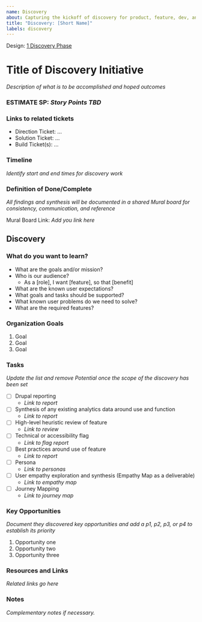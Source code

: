 ```yaml
---
name: Discovery
about: Capturing the kickoff of discovery for product, feature, dev, and design work.
title: "Discovery: [Short Name]"
labels: discovery
---
```


Design: [1 Discovery Phase](https://lion.box.com/s/r4vh9g37fps4iafbw41cinahthug8ugf)

# Title of Discovery Initiative
*Description of what is to be accomplished and hoped outcomes*

### ESTIMATE SP: *Story Points TBD*

### Links to related tickets
- Direction Ticket: ...
- Solution Ticket: ...
- Build Ticket(s): ...

### Timeline
*Identify start and end times for discovery work*

### Definition of Done/Complete
*All findings and synthesis will be documented in a shared Mural board for consistency, communication, and reference*

Mural Board Link: *Add you link here*

## Discovery
### What do you want to learn?
- What are the goals and/or mission?
- Who is our audience?
	- As a [role], I want [feature], so that [benefit]
- What are the known user expectations?
- What goals and tasks should be supported?
- What known user problems do we need to solve?
- What are the required features?

### Organization Goals
1. Goal
2. Goal
3. Goal

### Tasks
*Update the list and remove Potential once the scope of the discovery has been set*
- [ ]  Drupal reporting
	- *Link to report*
- [ ]  Synthesis of any existing analytics data around use and function
	- *Link to report* 
- [ ]  High-level heuristic review of feature
	- *Link to review*  
- [ ]  Technical or accessibility flag
	- *Link to flag report* 
- [ ]  Best practices around use of feature
	- *Link to report*
- [ ]  Persona
	- *Link to personas*  
- [ ]  User empathy exploration and synthesis (Empathy Map as a deliverable)
	- *Link to empathy map* 
- [ ]  Journey Mapping
	- *Link to journey map*  

### Key Opportunities
*Document they discovered key opportunities and add a p1, p2, p3, or p4 to establish its priority*
1. Opportunity one
2. Opportunity two
3. Opportunity three

### Resources and Links
*Related links go here*

### Notes
*Complementary notes if necessary.*
